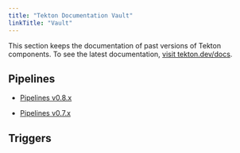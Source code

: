 ```yaml
---
title: "Tekton Documentation Vault"
linkTitle: "Vault"
---
```


This section keeps the documentation of past versions of Tekton components.
To see the latest documentation, [visit tekton.dev/docs](/docs).


## Pipelines


* [Pipelines v0.8.x](/vault/pipelines-v0.8.x)

* [Pipelines v0.7.x](/vault/pipelines-v0.7.x)


## Triggers


